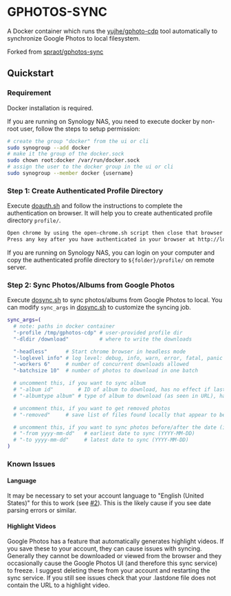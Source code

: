 # GPHOTOS-SYNC

A Docker container which runs the [yujhe/gphoto-cdp](https://github.com/yujhe/gphotos-cdps) tool automatically to synchronize Google Photos to local filesystem.

Forked from [spraot/gphotos-sync](https://github.com/spraot/gphotos-sync)

## Quickstart

### Requirement

Docker installation is required.

If you are running on Synology NAS, you need to execute docker by non-root user, follow the steps to setup permission:

```sh
# create the group "docker" from the ui or cli
sudo synogroup --add docker
# make it the group of the docker.sock
sudo chown root:docker /var/run/docker.sock
# assign the user to the docker group in the ui or cli
sudo synogroup --member docker {username}
```

### Step 1: Create Authenticated Profile Directory

Execute [doauth.sh](doauth.sh) and follow the instructions to complete the authentication on browser. It will help you to create authenticated profile directory `profile/`.

```sh
Open chrome by using the open-chrome.sh script then close that browser window (inside the container) before continuing
Press any key after you have authenticated in your browser at http://localhost:6080
```

If you are running on Synology NAS, you can login on your computer and copy the authenticated profile directory to `${folder}/profile/` on remote server.

### Step 2: Sync Photos/Albums from Google Photos

Execute [dosync.sh](dosync.sh) to sync photos/albums from Google Photos to local. You can modify `sync_args` in [dosync.sh](dosync.sh) to customize the syncing job.

```sh
sync_args=(
  # note: paths in docker container
  "-profile /tmp/gphotos-cdp" # user-provided profile dir
  "-dldir /download"          # where to write the downloads

  "-headless"      # Start chrome browser in headless mode
  "-loglevel info" # log level: debug, info, warn, error, fatal, panic
  "-workers 6"     # number of concurrent downloads allowed
  "-batchsize 10"  # number of photos to download in one batch

  # uncomment this, if you want to sync album
  # "-album id"        # ID of album to download, has no effect if lastdone file is found or if -start contains full URL
  # "-albumtype album" # type of album to download (as seen in URL), has no effect if lastdone file is found or if -start contains full URL

  # uncomment this, if you want to get removed photos
  # "-removed"     # save list of files found locally that appear to be deleted from Google Photos

  # uncomment this, if you want to sync photos before/after the date (inclusive)
  # "-from yyyy-mm-dd"   # earliest date to sync (YYYY-MM-DD)
  # "-to yyyy-mm-dd"     # latest date to sync (YYYY-MM-DD)
)
```

### Known Issues

#### Language

It may be necessary to set your account language to "English (United States)" for this to work (see [#2](https://github.com/spraot/gphotos-sync/issues/2)). This is the likely cause if you see date parsing errors or similar.

#### Highlight Videos

Google Photos has a feature that automatically generates highlight videos. If you save these to your account, they can cause issues with syncing. Generally they cannot be downloaded or viewed from the browser and they occasionally cause the Google Photos UI (and therefore this sync service) to freeze. I suggest deleting these from your account and restarting the sync service. If you still see issues check that your .lastdone file does not contain the URL to a highlight video.
